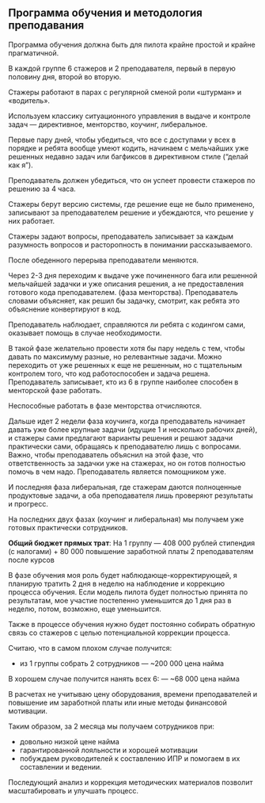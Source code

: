 ## Программа обучения и методология преподавания

Программа обучения должна быть для пилота крайне простой и крайне прагматичной.

В каждой группе 6 стажеров и 2 преподавателя, первый в первую половину дня, второй во вторую.

Стажеры работают в парах с регулярной сменой роли «штурман» и «водитель».

Используем классику ситуационного управления в выдаче и контроле задач — директивное, менторство, коучинг, либеральное.

Первые пару дней, чтобы убедиться, что все с доступами у всех в порядке и ребята вообще умеют кодить, начинаем с мельчайших уже решенных недавно задач или багфиксов в директивном стиле (“делай как я”).

Преподаватель должен убедиться, что он успеет провести стажеров по решению за 4 часа.

Стажеры берут версию системы, где решение еще не было применено, записывают за преподавателем решение и убеждаются, что решение у них работает.

Стажеры задают вопросы, преподаватель записывает за каждым разумность вопросов и расторопность в понимании рассказываемого.

После обеденного перерыва преподаватели меняются.

Через 2-3 дня переходим к выдаче уже починенного бага или решенной мельчайшей задачки и уже описания решения, а не предоставления готового кода преподавателем. (фаза менторства). Преподаватель словами объясняет, как решил бы задачку, смотрит, как ребята это объяснение конвертируют в код.

Преподаватель наблюдает, справляются ли ребята с кодингом сами, оказывает помощь в случае необходимости.

В такой фазе желательно провести хотя бы пару недель с тем, чтобы давать по максимуму разные, но релевантные задачи. Можно переходить от уже решенных к еще не решенным, но с тщательным контролем того, что код работоспособен и задача решена. Преподаватель записывает, кто из 6 в группе наиболее способен в менторской фазе работать.

Неспособные работать в фазе менторства отчисляются.

Дальше идет 2 недели фаза коучинга, когда преподаватель начинает давать уже более крупные задачи (идущие 1 и несколько рабочих дней), и стажеры сами предлагают варианты решения и решают задачи практически сами, обращаясь к преподавателю лишь с вопросами. Важно, чтобы преподаватель объяснил на этой фазе, что ответственность за задачки уже на стажерах, но он готов полностью помочь в чем надо. Преподаватель является помощником уже.

И последняя фаза либеральная, где стажерам даются полноценные продуктовые задачи, а оба преподавателя лишь проверяют результаты и прогресс.

На последних двух фазах (коучинг и либеральная) мы получаем уже готовых практически сотрудников.

**Общий бюджет прямых трат**:
На 1 группу — 408 000 рублей стипендия (с налогами) + 80 000 повышение заработной платы 2 преподавателям после курсов

В фазе обучения моя роль будет наблюдающе-корректирующей, я планирую тратить 2 дня в неделю на наблюдение и коррекцию процесса обучения. Если модель пилота будет полностью принята по результатам, мое участие постепенно уменьшится до 1 дня раз в неделю, потом, возможно, еще уменьшится.

Также в процессе обучения нужно будет постоянно собирать обратную связь со стажеров с целью потенциальной коррекции процесса.

Считаю, что в самом плохом случае получится:
- из 1 группы собрать 2 сотрудников
— ~200 000 цена найма

В хорошем случае получится нанять всех 6:
— ~68 000 цена найма

В расчетах не учитываю цену оборудования, времени преподавателей и повышение им заработной платы или иные методы финансовой мотивации.

Таким образом, за 2 месяца мы получаем сотрудников при:
- довольно низкой цене найма
- гарантированной лояльности и хорошей мотивации
- побуждаем руководителей к составлению ИПР и помогаем в их составлении и ведении.

Последующий анализ и коррекция методических материалов позволит масштабировать и улучшать процесс.

